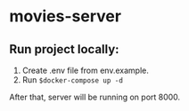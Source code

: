 # movies-server

## Run project locally:
1. Create .env file from env.example.
2. Run ```$docker-compose up -d```

After that, server will be running on port 8000.